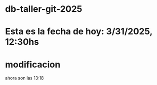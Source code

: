 # db-taller-git-2025
# Esta es la fecha de hoy: 3/31/2025, 12:30hs

# modificacion
ahora son las 13:18

